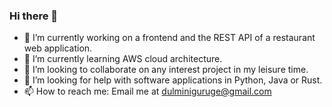### Hi there 👋

<!--
**DulminiGuruge/DulminiGuruge** is a ✨ _special_ ✨ repository because its `README.md` (this file) appears on your GitHub profile.

Here are some ideas to get you started:-->

- 🔭 I’m currently working on a frontend and the REST API of a restaurant web application.
- 🌱 I’m currently learning AWS cloud architecture.
- 👯 I’m looking to collaborate on any interest project in my leisure time.
- 🤔 I’m looking for help with software applications in Python, Java or Rust.
- 📫 How to reach me: Email me at dulminiguruge@gmail.com


